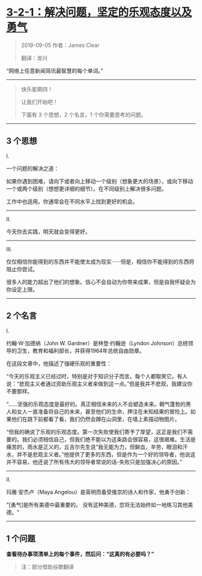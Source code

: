 # [3-2-1：解决问题，坚定的乐观态度以及勇气](https://jamesclear.com/3-2-1/september-5-2019)

> 2019-09-05 作者：James Clear
>
> 翻译：龙兴

“网络上任意新闻简讯最智慧的每个单词。”

---

>快乐星期四！
>
>让我们开始吧！
>
>下面有 3 个思想，2 个名言，1 个你需要思考的问题。

---

## 3 个思想

  Ⅰ.

  一个问题的解决之道：

如果你遇到困难，请向下或者向上移动一个级别（想象更大的场景），或向下移动一个或两个级别（想想更详细的细节）。在不同级别上解决很多问题。

工作中也适用。你通常会在不同水平上找到更好的机会。

---

  Ⅱ.

  今天你去实践，明天就会变得更好。

---

   Ⅲ.

  仅仅相信你能得到的东西并不能使太成为现实······但是，相信你不能得到的东西将阻止你尝试。

  很多人的能力超出了他们的想象。信心不会自动为你带来成果，但是自我怀疑会为你设定上限。	

---

## 2 个名言

Ⅰ.

约翰·W·加德纳（John W. Gardner）是林登·约翰逊（Lyndon Johnson）总统领导的卫生，教育和福利部长，并获得1964年总统自由勋章。

在这段文章中，他描述了强硬乐观的重要性：

“今天的乐观主义已经过时，特别是对于知识分子而言。每个人都取笑它。有人说：“悲观主义者通过资助乐观主义者来做到这一点。”但是我并不悲观，我建议你不要那样。

“……坚强的乐观态度是最好的。真正相信未来的人不会塑造未来。朝气蓬勃的男人和女人一直准备将自己的未来，甚至他们的生命，押注在未知结果的冒险上。如果他们在跳下前都看了看，我们仍然会蹲在山洞里，在墙上素描动物图片。

“但我的确说了乐观的乐观态度。第一次失败使我们寄予了厚望，这正是我们不需要的。我们必须相信自己，但我们绝不能以为这条路会很容易，这很艰难。生活是痛苦的，雨水是正义的，丘吉尔先生说“我无能为力，但鲜血，辛劳，眼泪和汗水，并不是悲观主义者。”他提供了更多的东西，但是作为一个好的领导者，他说这并不容易，他还说了所有伟大的领导者常说的话-失败只是加强决心的原因。”

---

  Ⅱ.

  玛雅·安杰卢（Maya Angelou）是英明而备受推崇的诗人和作家，他勇于创新：

  "[勇气]是所有美德中最重要的。 没有这种美德，您将无法始终如一地练习其他美德。"

---

## 1 个问题

**查看待办事项清单上的每个事件，然后问：“这真的有必要吗？”**



> 注：部分借助谷歌翻译

